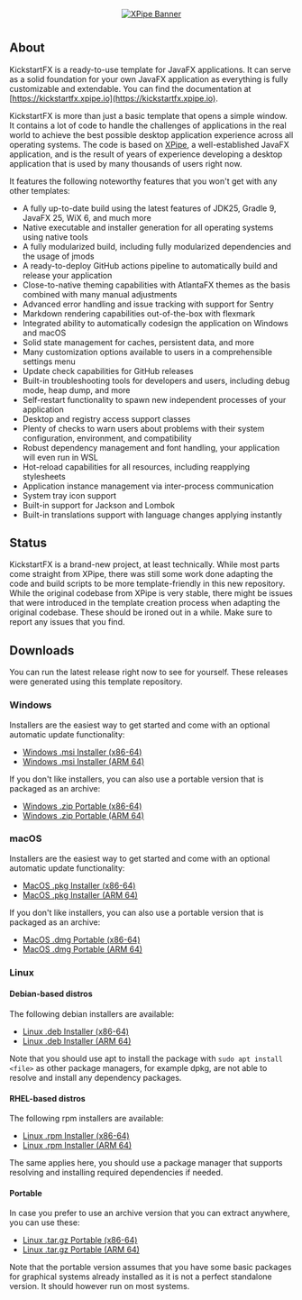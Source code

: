 <p align="center">
    <a href="https://kickstartfx.xpipe.io/" target="_blank" rel="noopener">
        <img src="https://kickstartfx.xpipe.io/images/demo1.png" alt="XPipe Banner" />
    </a>
</p>

<h1></h1>

## About

KickstartFX is a ready-to-use template for JavaFX applications. It can serve as a solid foundation for your own JavaFX application as everything is fully customizable and extendable. You can find the documentation at [https://kickstartfx.xpipe.io](https://kickstartfx.xpipe.io).

KickstartFX is more than just a basic template that opens a simple window. It contains a lot of code to handle the challenges of applications in the real world to achieve the best possible desktop application experience across all operating systems. The code is based on [XPipe](https://github.com/xpipe-io/kickstartfx), a well-established JavaFX application, and is the result of years of experience developing a desktop application that is used by many thousands of users right now.

It features the following noteworthy features that you won't get with any other templates:
- A fully up-to-date build using the latest features of JDK25, Gradle 9, JavaFX 25, WiX 6, and much more
- Native executable and installer generation for all operating systems using native tools
- A fully modularized build, including fully modularized dependencies and the usage of jmods
- A ready-to-deploy GitHub actions pipeline to automatically build and release your application
- Close-to-native theming capabilities with AtlantaFX themes as the basis combined with many manual adjustments
- Advanced error handling and issue tracking with support for Sentry
- Markdown rendering capabilities out-of-the-box with flexmark
- Integrated ability to automatically codesign the application on Windows and macOS
- Solid state management for caches, persistent data, and more
- Many customization options available to users in a comprehensible settings menu
- Update check capabilities for GitHub releases
- Built-in troubleshooting tools for developers and users, including debug mode, heap dump, and more
- Self-restart functionality to spawn new independent processes of your application
- Desktop and registry access support classes
- Plenty of checks to warn users about problems with their system configuration, environment, and compatibility
- Robust dependency management and font handling, your application will even run in WSL
- Hot-reload capabilities for all resources, including reapplying stylesheets
- Application instance management via inter-process communication
- System tray icon support
- Built-in support for Jackson and Lombok
- Built-in translations support with language changes applying instantly

## Status

KickstartFX is a brand-new project, at least technically. While most parts come straight from XPipe, there was still some work done adapting the code and build scripts to be more template-friendly in this new repository. While the original codebase from XPipe is very stable, there might be issues that were introduced in the template creation process when adapting the original codebase. These should be ironed out in a while. Make sure to report any issues that you find.

## Downloads

You can run the latest release right now to see for yourself. These releases were generated using this template repository.

### Windows

Installers are the easiest way to get started and come with an optional automatic update functionality:

- [Windows .msi Installer (x86-64)](https://github.com/xpipe-io/kickstartfx/releases/latest/download/kickstartfx-installer-windows-x86_64.msi)
- [Windows .msi Installer (ARM 64)](https://github.com/xpipe-io/kickstartfx/releases/latest/download/kickstartfx-installer-windows-arm64.msi)

If you don't like installers, you can also use a portable version that is packaged as an archive:

- [Windows .zip Portable (x86-64)](https://github.com/xpipe-io/kickstartfx/releases/latest/download/kickstartfx-portable-windows-x86_64.zip)
- [Windows .zip Portable (ARM 64)](https://github.com/xpipe-io/kickstartfx/releases/latest/download/kickstartfx-portable-windows-arm64.zip)

### macOS

Installers are the easiest way to get started and come with an optional automatic update functionality:

- [MacOS .pkg Installer (x86-64)](https://github.com/xpipe-io/kickstartfx/releases/latest/download/kickstartfx-installer-macos-x86_64.pkg)
- [MacOS .pkg Installer (ARM 64)](https://github.com/xpipe-io/kickstartfx/releases/latest/download/kickstartfx-installer-macos-arm64.pkg)

If you don't like installers, you can also use a portable version that is packaged as an archive:

- [MacOS .dmg Portable (x86-64)](https://github.com/xpipe-io/kickstartfx/releases/latest/download/kickstartfx-portable-macos-x86_64.dmg)
- [MacOS .dmg Portable (ARM 64)](https://github.com/xpipe-io/kickstartfx/releases/latest/download/kickstartfx-portable-macos-arm64.dmg)

### Linux

#### Debian-based distros

The following debian installers are available:

- [Linux .deb Installer (x86-64)](https://github.com/xpipe-io/kickstartfx/releases/latest/download/kickstartfx-installer-linux-x86_64.deb)
- [Linux .deb Installer (ARM 64)](https://github.com/xpipe-io/kickstartfx/releases/latest/download/kickstartfx-installer-linux-arm64.deb)

Note that you should use apt to install the package with `sudo apt install <file>` as other package managers, for example dpkg,
are not able to resolve and install any dependency packages.

#### RHEL-based distros

The following rpm installers are available:

- [Linux .rpm Installer (x86-64)](https://github.com/xpipe-io/kickstartfx/releases/latest/download/kickstartfx-installer-linux-x86_64.rpm)
- [Linux .rpm Installer (ARM 64)](https://github.com/xpipe-io/kickstartfx/releases/latest/download/kickstartfx-installer-linux-arm64.rpm)

The same applies here, you should use a package manager that supports resolving and installing required dependencies if needed.

#### Portable

In case you prefer to use an archive version that you can extract anywhere, you can use these:

- [Linux .tar.gz Portable (x86-64)](https://github.com/xpipe-io/kickstartfx/releases/latest/download/kickstartfx-portable-linux-x86_64.tar.gz)
- [Linux .tar.gz Portable (ARM 64)](https://github.com/xpipe-io/kickstartfx/releases/latest/download/kickstartfx-portable-linux-arm64.tar.gz)

Note that the portable version assumes that you have some basic packages for graphical systems already installed
as it is not a perfect standalone version. It should however run on most systems.
